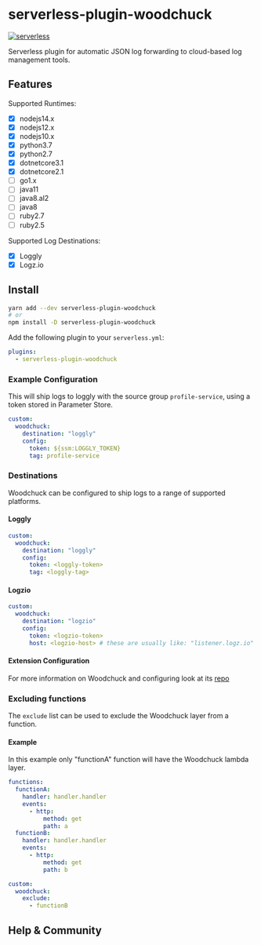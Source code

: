 # serverless-plugin-woodchuck
[![serverless](http://public.serverless.com/badges/v3.svg)](http://www.serverless.com)

Serverless plugin for automatic JSON log forwarding to cloud-based log management tools.

## Features

Supported Runtimes:
* [x] nodejs14.x
* [x] nodejs12.x
* [x] nodejs10.x
* [x] python3.7
* [x] python2.7
* [x] dotnetcore3.1
* [x] dotnetcore2.1
* [ ] go1.x
* [ ] java11
* [ ] java8.al2
* [ ] java8
* [ ] ruby2.7
* [ ] ruby2.5

Supported Log Destinations:
* [x] Loggly
* [x] Logz.io

## Install

```sh
yarn add --dev serverless-plugin-woodchuck
# or
npm install -D serverless-plugin-woodchuck
```

Add the following plugin to your `serverless.yml`:

```yaml
plugins:
  - serverless-plugin-woodchuck
```


### Example Configuration

This will ship logs to loggly with the source group `profile-service`, using a token stored in Parameter Store.

```yaml
custom:
  woodchuck:
    destination: "loggly"
    config: 
      token: ${ssm:LOGGLY_TOKEN}
      tag: profile-service
```

### Destinations

Woodchuck can be configured to ship logs to a range of supported platforms.

#### Loggly

```yaml
custom:
  woodchuck:
    destination: "loggly"
    config: 
      token: <loggly-token>
      tag: <loggly-tag>
```

#### Logzio

```yaml
custom:
  woodchuck:
    destination: "logzio"
    config: 
      token: <logzio-token>
      host: <logzio-host> # these are usually like: "listener.logz.io"
```

#### Extension Configuration

For more information on Woodchuck and configuring look at its [repo](https://www.github.com/klaatu01/woodchuck)

### Excluding functions

The `exclude` list can be used to exclude the Woodchuck layer from a function.

#### Example 

In this example only "functionA" function will have the Woodchuck lambda layer.

```yaml
functions:
  functionA:
    handler: handler.handler
    events:
      - http:
          method: get
          path: a
  functionB:
    handler: handler.handler
    events:
      - http:
          method: get
          path: b

custom:
  woodchuck:
    exclude:
      - functionB
```

## Help & Community

